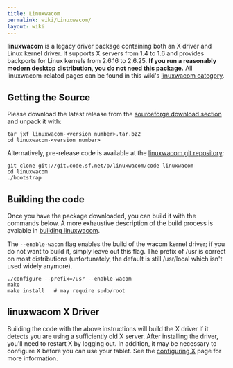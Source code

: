 ```yaml
---
title: Linuxwacom
permalink: wiki/Linuxwacom/
layout: wiki
---
```


**linuxwacom** is a legacy driver package containing both an X driver
and Linux kernel driver. It supports X servers from 1.4 to 1.6 and
provides backports for Linux kernels from 2.6.16 to 2.6.25. **If you run
a reasonably modern desktop distribution, you do not need this
package.** All linuxwacom-related pages can be found in this wiki's
[linuxwacom category](/wiki/Category%3ALinuxwacom "wikilink").

Getting the Source
------------------

Please download the latest release from the [sourceforge download
section](https://sourceforge.net/projects/linuxwacom/files/linuxwacom/)
and unpack it with:

    tar jxf linuxwacom-<version number>.tar.bz2
    cd linuxwacom-<version number>

Alternatively, pre-release code is available at the [linuxwacom git
repository](http://linuxwacom.git.sourceforge.net/git/gitweb.cgi?p=linuxwacom/linuxwacom;a=summary):

    git clone git://git.code.sf.net/p/linuxwacom/code linuxwacom
    cd linuxwacom
    ./bootstrap

Building the code
-----------------

Once you have the package downloaded, you can build it with the commands
below. A more exhaustive description of the build process is avaiable in
[building linuxwacom](building_linuxwacom "wikilink").

The `--enable-wacom` flag enables the build of the wacom kernel driver;
if you do not want to build it, simply leave out this flag. The prefix
of /usr is correct on most distributions (unfortunately, the default is
still /usr/local which isn't used widely anymore).

    ./configure --prefix=/usr --enable-wacom
    make
    make install   # may require sudo/root

linuxwacom X Driver
-------------------

Building the code with the above instructions will build the X driver if
it detects you are using a sufficiently old X server. After installing
the driver, you'll need to restart X by logging out. In addition, it may
be necessary to configure X before you can use your tablet. See the
[configuring X](configuring_X "wikilink") page for more information.
